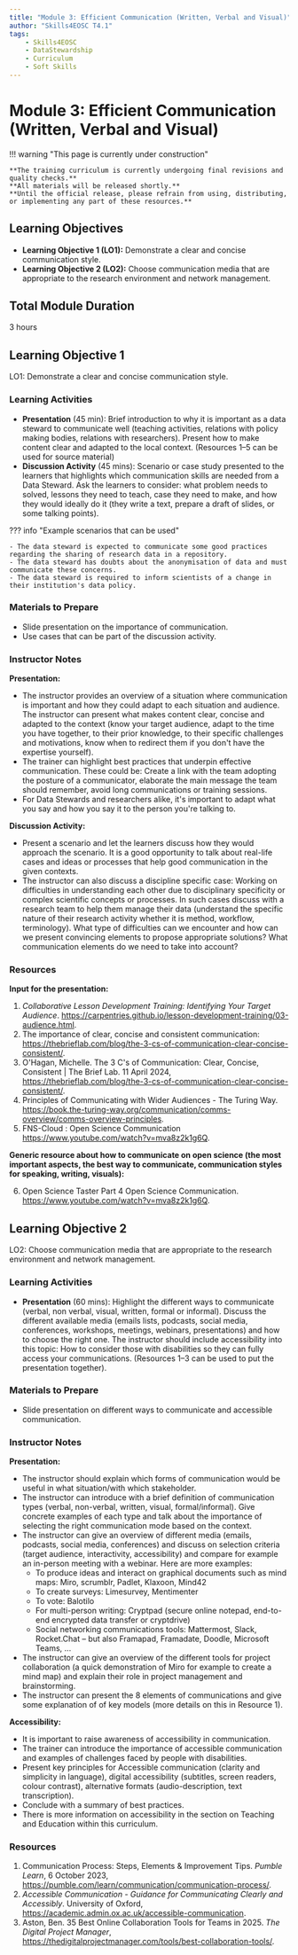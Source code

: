 ```yaml
---
title: "Module 3: Efficient Communication (Written, Verbal and Visual)"
author: "Skills4EOSC T4.1"
tags:
    - Skills4EOSC
    - DataStewardship
    - Curriculum
    - Soft Skills
---
```


# Module 3: Efficient Communication (Written, Verbal and Visual)


!!! warning "This page is currently under construction"

    **The training curriculum is currently undergoing final revisions and quality checks.**
    **All materials will be released shortly.**
    **Until the official release, please refrain from using, distributing, or implementing any part of these resources.**


## Learning Objectives

- **Learning Objective 1 (LO1):** Demonstrate a clear and concise communication style.
- **Learning Objective 2 (LO2):** Choose communication media that are appropriate to the research environment and network management.


## Total Module Duration

3 hours


## Learning Objective 1

LO1: Demonstrate a clear and concise communication style.


### Learning Activities

- **Presentation** (45 min): Brief introduction to why it is important as a data steward to communicate well (teaching activities, relations with policy making bodies, relations with researchers). Present how to make content clear and adapted to the local context. (Resources 1&ndash;5 can be used for source material)
- **Discussion Activity** (45 mins): Scenario or case study presented to the learners that highlights which communication skills are needed from a Data Steward. Ask the learners to consider: what problem needs to solved, lessons they need to teach, case they need to make, and how they would ideally do it (they write a text, prepare a draft of slides, or some talking points).

??? info "Example scenarios that can be used"

    - The data steward is expected to communicate some good practices regarding the sharing of research data in a repository.
    - The data steward has doubts about the anonymisation of data and must communicate these concerns.
    - The data steward is required to inform scientists of a change in their institution's data policy.



### Materials to Prepare

- Slide presentation on the importance of communication.
- Use cases that can be part of the discussion activity.


### Instructor Notes

**Presentation:**

- The instructor provides an overview of a situation where communication is important and how they could adapt to each situation and audience. The instructor can present what makes content clear, concise and adapted to the context (know your target audience, adapt to the time you have together, to their prior knowledge, to their specific challenges and motivations, know when to redirect them if you don't have the expertise yourself).
- The trainer can highlight best practices that underpin effective communication. These could be: Create a link with the team adopting the posture of a communicator, elaborate the main message the team should remember, avoid long communications or training sessions.
- For Data Stewards and researchers alike, it's important to adapt what you say and how you say it to the person you're talking to.

**Discussion Activity:**

- Present a scenario and let the learners discuss how they would approach the scenario. It is a good opportunity to talk about real-life cases and ideas or processes that help good communication in the given contexts.
- The instructor can also discuss a discipline specific case: Working on difficulties in understanding each other due to disciplinary specificity or complex scientific concepts or processes. In such cases discuss with a research team to help them manage their data (understand the specific nature of their research activity whether it is method, workflow, terminology). What type of difficulties can we encounter and how can we present convincing elements to propose appropriate solutions? What communication elements do we need to take into account?


### Resources

**Input for the presentation:**

1. *Collaborative Lesson Development Training: Identifying Your Target Audience*. <https://carpentries.github.io/lesson-development-training/03-audience.html>.
2. The importance of clear, concise and consistent communication: <https://thebrieflab.com/blog/the-3-cs-of-communication-clear-concise-consistent/>.
3. O'Hagan, Michelle. The 3 C's of Communication: Clear, Concise, Consistent | The Brief Lab. 11 April 2024, <https://thebrieflab.com/blog/the-3-cs-of-communication-clear-concise-consistent/>.
4. Principles of Communicating with Wider Audiences - The Turing Way. <https://book.the-turing-way.org/communication/comms-overview/comms-overview-principles>.
5. FNS-Cloud : Open Science Communication <https://www.youtube.com/watch?v=mva8z2k1g6Q>.

**Generic resource about how to communicate on open science (the most important aspects, the best way to communicate, communication styles for speaking, writing, visuals):**

6. Open Science Taster Part 4 Open Science Communication. <https://www.youtube.com/watch?v=mva8z2k1g6Q>.



## Learning Objective 2

LO2: Choose communication media that are appropriate to the research environment and network management.


### Learning Activities

- **Presentation** (60 mins): Highlight the different ways to communicate (verbal, non verbal, visual, written, formal or informal). Discuss the different available media (emails lists, podcasts, social media, conferences, workshops, meetings, webinars, presentations) and how to choose the right one. The instructor should include accessibility into this topic: How to consider those with disabilities so they can fully access your communications. (Resources 1&ndash;3 can be used to put the presentation together).


### Materials to Prepare

- Slide presentation on different ways to communicate and accessible communication.


### Instructor Notes

**Presentation:**

- The instructor should explain which forms of communication would be useful in what situation/with which stakeholder.
- The instructor can introduce with a brief definition of communication types (verbal, non-verbal, written, visual, formal/informal). Give concrete examples of each type and talk about the importance of selecting the right communication mode based on the context.
- The instructor can give an overview of different media (emails, podcasts, social media, conferences) and discuss on selection criteria (target audience, interactivity, accessibility) and compare for example an in-person meeting with a webinar. Here are more examples:
    - To produce ideas and interact on graphical documents such as mind maps: Miro, scrumblr, Padlet, Klaxoon, Mind42
    - To create surveys: Limesurvey, Mentimenter
    - To vote: Balotilo
    - For multi-person writing: Cryptpad (secure online notepad, end-to-end encrypted data transfer or cryptdrive)
    - Social networking communications tools: Mattermost, Slack, Rocket.Chat &ndash; but also Framapad, Framadate, Doodle, Microsoft Teams, ...
- The instructor can give an overview of the different tools for project collaboration (a quick demonstration of Miro for example to create a mind map) and explain their role in project management and brainstorming.
- The instructor can present the 8 elements of communications and give some explanation of of key models (more details on this in Resource 1).

**Accessibility:**

- It is important to raise awareness of accessibility in communication.
- The trainer can introduce the importance of accessible communication and examples of challenges faced by people with disabilities.
- Present key principles for Accessible communication (clarity and simplicity in language), digital accessibility (subtitles, screen readers, colour contrast), alternative formats (audio-description, text transcription).
- Conclude with a summary of best practices.
- There is more information on accessibility in the section on Teaching and Education within this curriculum.


### Resources

1. Communication Process: Steps, Elements & Improvement Tips. *Pumble Learn*, 6 October 2023, <https://pumble.com/learn/communication/communication-process/>.
2. *Accessible Communication - Guidance for Communicating Clearly and Accessibly*. University of Oxford, <https://academic.admin.ox.ac.uk/accessible-communication>.
3. Aston, Ben. 35 Best Online Collaboration Tools for Teams in 2025. *The Digital Project Manager*, <https://thedigitalprojectmanager.com/tools/best-collaboration-tools/>.
